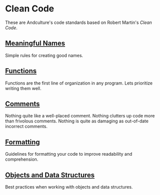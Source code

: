 # Clean Code

These are Andculture's code standards based on Robert Martin's _Clean Code_.

## [Meaningful Names](clean-code/MEANINGFUL-NAMES.md)

Simple rules for creating good names.

## [Functions](clean-code/FUNCTIONS.md)

Functions are the first line of organization in any program. Lets prioritize writing them well.

## [Comments](clean-code/COMMENTS.md)

Nothing quite like a well-placed comment.
Nothing clutters up code more than frivolous comments.
Nothing is quite as damaging as out-of-date incorrect comments.

## [Formatting](clean-code/FORMATTING.md)

Guidelines for formatting your code to improve readability and comprehension.

## [Objects and Data Structures](clean-code/OBJECTS-AND-DATA-STRUCTURES.md)

Best practices when working with objects and data structures.
